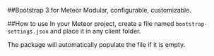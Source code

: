 ##Bootstrap 3 for Meteor
Modular, configurable, customizable.

##How to use
In your Meteor project, create a file named `bootstrap-settings.json` and place it in any client folder.

The package will automatically populate the file if it is empty.

